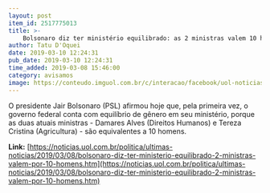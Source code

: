 ```yaml
---
layout: post
item_id: 2517775013
title: >-
    Bolsonaro diz ter ministério equilibrado: as 2 ministras valem 10 homens
author: Tatu D'Oquei
date: 2019-03-10 12:24:31
pub_date: 2019-03-10 12:24:31
time_added: 2019-03-08 15:46:00
category: avisamos
image: https://conteudo.imguol.com.br/c/interacao/facebook/uol-noticias-600px.jpg
---
```


O presidente Jair Bolsonaro (PSL) afirmou hoje que, pela primeira vez, o governo federal conta com equilíbrio de gênero em seu ministério, porque as duas atuais ministras - Damares Alves (Direitos Humanos) e Tereza Cristina (Agricultura) - são equivalentes a 10 homens.

**Link:** [https://noticias.uol.com.br/politica/ultimas-noticias/2019/03/08/bolsonaro-diz-ter-ministerio-equilibrado-2-ministras-valem-por-10-homens.htm](https://noticias.uol.com.br/politica/ultimas-noticias/2019/03/08/bolsonaro-diz-ter-ministerio-equilibrado-2-ministras-valem-por-10-homens.htm)

